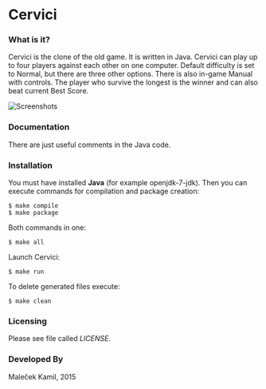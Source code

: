 
# Cervici


### What is it?

  Cervici is the clone of the old game. It is written in Java.
  Cervici can play up to four players against each other on one computer.
  Default difficulty is set to Normal, but there are three other options.
  There is also in-game Manual with controls. The player who survive
  the longest is the winner and can also beat current Best Score.
  
  ![Screenshots](http://www.hockey.maweb.eu/githubCervici.gif)

### Documentation

  There are just useful comments in the Java code.


### Installation

  You must have installed **Java** (for example openjdk-7-jdk). Then you can
  execute commands for compilation and package creation:

    $ make compile
    $ make package

  Both commands in one:

    $ make all

  Launch Cervici:

    $ make run

  To delete generated files execute:

    $ make clean


### Licensing
  
  Please see file called *LICENSE*.


### Developed By

  Maleček Kamil, 2015
